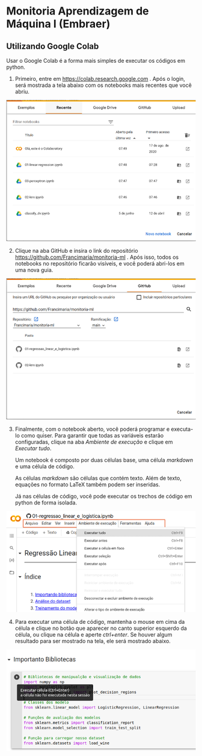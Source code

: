 # Monitoria Aprendizagem de Máquina I (Embraer)


## Utilizando Google Colab

Usar o Google Colab é a forma mais simples de executar os códigos em python.

1. Primeiro, entre em https://colab.research.google.com . Após o login, será mostrada a tela abaixo com os notebooks mais recentes que você abriu.

![Colab 1](./imagens/colab1.png)

2. Clique na aba GitHub e insira o link do repositório https://github.com/Francimaria/monitoria-ml . Após isso, todos os notebooks no repositório ficarão visíveis, e você poderá abri-los em uma nova guia.


![Colab 2](./imagens/colab2.png)


3. Finalmente, com o notebook aberto, você poderá programar e executa-lo como quiser. Para garantir que todas as variáveis estarão configuradas, clique na aba _Ambiente de execução_ e clique em _Executar tudo_.

    Um notebook é composto por duas células base, uma célula _markdown_ e uma célula de código.

    As células _markdown_ são células que contém texto. Além de texto, equações no formato LaTeX também podem ser inseridas.

    Já nas células de código, você pode executar os trechos de código em python de forma isolada.

![Colab 3](./imagens/colab3.png)
    
4. Para executar uma célula de código, mantenha o mouse em cima da célula e clique no botão que aparecer no canto superior esquerdo da célula, ou clique na célula e aperte _ctrl+enter_. Se houver algum resultado para ser mostrado na tela, ele será mostrado abaixo.

![Colab 4](./imagens/colab4.png)

